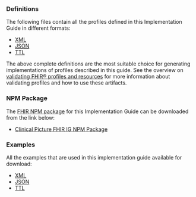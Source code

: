 ### Definitions
The following files contain all the profiles defined in this Implementation Guide in different formats:
* [XML](./definitions.xml.zip)
* [JSON](./definitions.json.zip)
* [TTL](./definitions.ttl.zip)

The above complete definitions are the most suitable choice for generating implementations of profiles described in this guide. See the overview on [validating FHIR® profiles and resources](https://hl7.org/fhir/r4/validation.html) for more information about validating profiles and how to use these artifacts.

### NPM Package
The [FHIR NPM package](https://confluence.hl7.org/display/FHIR/NPM+Package+Specification) for this Implementation Guide can be downloaded from the link below:

* [Clinical Picture FHIR IG NPM Package](./package.tgz)

### Examples
All the examples that are used in this implementation guide available for download:
* [XML](./examples.xml.zip)
* [JSON](./examples.json.zip)
* [TTL](./examples.ttl.zip)